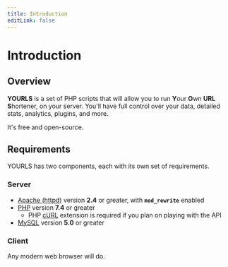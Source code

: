 ```yaml
---
title: Introduction
editLink: false
---
```


# Introduction

## Overview

**YOURLS** is a set of PHP scripts that will allow you to run **Y**our **O**wn **URL** **S**hortener, on your server.
You'll have full control over your data, detailed stats, analytics, plugins, and more.

It's free and open-source.

## Requirements

YOURLS has two components, each with its own set of requirements.

### Server

* [Apache (httpd)](https://httpd.apache.org/) version **2.4** or greater, with **`mod_rewrite`** enabled
* [PHP](https://secure.php.net/) version **7.4** or greater
  * PHP [cURL](http://www.php.net/curl) extension is required if you plan on playing with the API
* [MySQL](https://www.mysql.com/) version **5.0** or greater

### Client

Any modern web browser will do.
